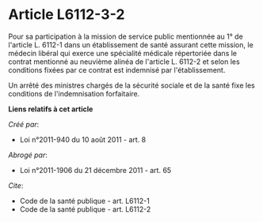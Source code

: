 # Article L6112-3-2

Pour sa participation à la mission de service public mentionnée au 1° de l'article L. 6112-1 dans un établissement de santé
assurant cette mission, le médecin libéral qui exerce une spécialité médicale répertoriée dans le contrat mentionné au
neuvième alinéa de l'article L. 6112-2 et selon les conditions fixées par ce contrat est indemnisé par l'établissement. 

Un arrêté des ministres chargés de la sécurité sociale et de la santé fixe les conditions de l'indemnisation forfaitaire.

**Liens relatifs à cet article**

_Créé par_:

  - Loi n°2011-940 du 10 août 2011 - art. 8

_Abrogé par_:

  - Loi n°2011-1906 du 21 décembre 2011 - art. 65

_Cite_:

  - Code de la santé publique - art. L6112-1
  - Code de la santé publique - art. L6112-2
